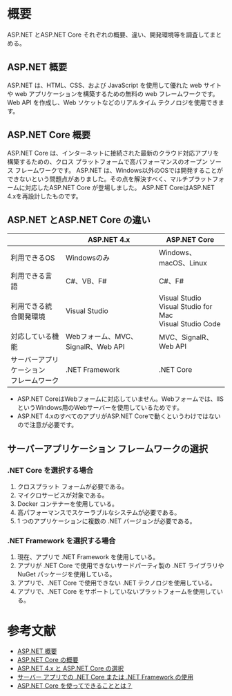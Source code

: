 # 概要

ASP.NET とASP.NET Core それぞれの概要、違い、開発環境等を調査してまとめる。

## ASP.NET 概要

ASP.NET は、HTML、CSS、および JavaScript を使用して優れた web サイトや web アプリケーションを構築するための無料の web フレームワークです。
Web API を作成し、Web ソケットなどのリアルタイム テクノロジを使用できます。

## ASP.NET Core 概要

ASP.NET Core は、インターネットに接続された最新のクラウド対応アプリを構築するための、クロス プラットフォームで高パフォーマンスのオープン ソース フレームワークです。
ASP.NET は、Windows以外のOSでは開発することができないという問題点がありました。その点を解決すべく、マルチプラットフォームに対応したASP.NET Core が登場しました。
ASP.NET CoreはASP.NET 4.xを再設計したものです。

## ASP.NET とASP.NET Core の違い

| | ASP.NET 4.x | ASP.NET Core |
| -- | -- | -- |
| 利用できるOS | Windowsのみ | Windows、macOS、Linux |
| 利用できる言語 | C#、VB、F# | C#、F# |
| 利用できる統合開発環境 | Visual Studio | Visual Studio<br>Visual Studio for Mac<br>Visual Studio Code |
| 対応している機能 | Webフォーム、MVC、SignalR、Web API | MVC、SignalR、Web API |
| サーバーアプリケーション<br>フレームワーク | .NET Framework | .NET Core |

- ASP.NET CoreはWebフォームに対応していません。Webフォームでは、IISというWindows用のWebサーバーを使用しているためです。
- ASP.NET 4.xのすべてのアプリがASP.NET Coreで動くというわけではないので注意が必要です。

## サーバーアプリケーション フレームワークの選択

### .NET Core を選択する場合
1. クロスプラット フォームが必要である。
2. マイクロサービスが対象である。
3. Docker コンテナーを使用している。
4. 高パフォーマンスでスケーラブルなシステムが必要である。
5. 1 つのアプリケーションに複数の .NET バージョンが必要である。

### .NET Framework を選択する場合

1. 現在、アプリで .NET Framework を使用している。
2. アプリが .NET Core で使用できないサードパーティ製の .NET ライブラリや NuGet パッケージを使用している。
3. アプリで、.NET Core で使用できない .NET テクノロジを使用している。
4. アプリで、.NET Core をサポートしていないプラットフォームを使用している。

# 参考文献

- [ASP.NET 概要](https://docs.microsoft.com/ja-jp/aspnet/overview)
- [ASP.NET Core の概要](https://docs.microsoft.com/ja-jp/aspnet/core/introduction-to-aspnet-core?view=aspnetcore-3.1)
- [ASP.NET 4.x と ASP.NET Core の選択](https://docs.microsoft.com/ja-jp/aspnet/core/fundamentals/choose-aspnet-framework?view=aspnetcore-3.1)
- [サーバー アプリでの .NET Core または .NET Framework の使用](https://docs.microsoft.com/ja-jp/dotnet/standard/choosing-core-framework-server?toc=%2Faspnet%2Fcore%2Ftoc.json&bc=%2Faspnet%2Fcore%2Fbreadcrumb%2Ftoc.json&view=aspnetcore-3.1)
- [ASP.NET Core を使ってできることとは？](https://www.fenet.jp/dotnet/column/environment/1344/)